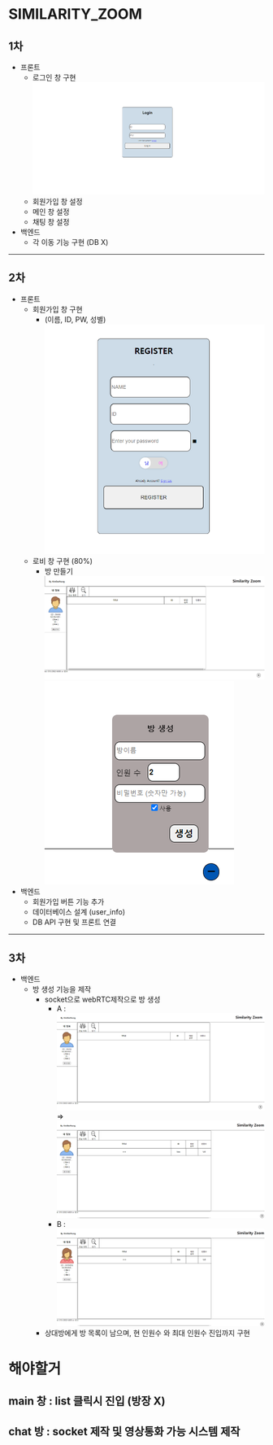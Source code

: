 # SIMILARITY_ZOOM

## 1차
- 프론트
    - 로그인 창 구현
    ![alt text](image.png)
    - 회원가입 창 설정
    - 메인 창 설정
    - 채팅 창 설정
- 백엔드
    - 각 이동 기능 구현 (DB X)

---------------------------------------------

## 2차
- 프론트 
    - 회원가입 창 구현 
        - (이름, ID, PW, 성별)
        ![alt text](image-2.png)
    - 로비 창 구현 (80%)
        - 방 만들기
        ![alt text](image-1.png)
        ![alt text](image-3.png)
- 백엔드
    - 회원가입 버튼 기능 추가
    - 데이터베이스 설계 (user_info)
    - DB API 구현 및 프론트 연결

---------------------------------------------

## 3차
- 백엔드
    - 방 생성 기능을 제작
        - socket으로 webRTC제작으로 방 생성
            - A : ![alt text](image-4.png) => ![alt text](image-5.png)
            - B : ![alt text](image-6.png)
        - 상대방에게 방 목록이 남으며, 현 인원수 와 최대 인원수 진입까지 구현


# 해야할거 
## main 창 : list 클릭시 진입 (방장 X)
## chat 방 : socket 제작 및 영상통화 가능 시스템 제작